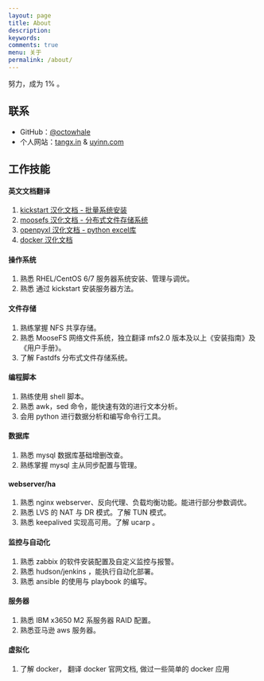 ```yaml
---
layout: page
title: About
description: 
keywords: 
comments: true
menu: 关于
permalink: /about/
---
```


努力，成为 1% 。

## 联系

+ GitHub：[@octowhale](https://github.com/octowhale)
+ 个人网站：[tangx.in](http://tangx.in) & [uyinn.com](http://www.uyinn.com)


## 工作技能

#### 英文文档翻译

1. [kickstart 汉化文档 - 批量系统安装](https://github.com/octowhale/doc2cn_kickstart/blob/master/README.md)
2. [moosefs 汉化文档 - 分布式文件存储系统](https://github.com/octowhale/doc2cn_moosefs/blob/master/SUMMARY.md) 
3. [openpyxl 汉化文档 - python excel库](https://github.com/octowhale/doc2cn_openpyxl/blob/master/SUMMARY.md) 
4. [docker 汉化文档](https://github.com/octowhale/doc2cn_docker/blob/master/SUMMARY.md)


#### 操作系统

1. 熟悉 RHEL/CentOS 6/7 服务器系统安装、管理与调优。
2. 熟悉 通过 kickstart 安装服务器方法。


#### 文件存储

1. 熟练掌握 NFS 共享存储。
2. 熟悉 MooseFS 网络文件系统，独立翻译 mfs2.0 版本及以上《安装指南》及《用户手册》。
3. 了解 Fastdfs 分布式文件存储系统。


#### 编程脚本

1. 熟练使用 shell 脚本。
2. 熟悉 awk，sed 命令，能快速有效的进行文本分析。
3. 会用 python 进行数据分析和编写命令行工具。


#### 数据库

1. 熟悉 mysql 数据库基础增删改查。
2. 熟练掌握 mysql 主从同步配置与管理。


#### webserver/ha

1. 熟悉 nginx webserver、反向代理、负载均衡功能。能进行部分参数调优。
2. 熟悉 LVS 的 NAT 与 DR 模式。了解 TUN 模式。
3. 熟悉 keepalived 实现高可用。了解 ucarp 。


#### 监控与自动化

1. 熟悉 zabbix 的软件安装配置及自定义监控与报警。
2. 熟悉 hudson/jenkins ，能执行自动化部署。
3. 熟悉 ansible 的使用与 playbook 的编写。


#### 服务器

1. 熟悉 IBM x3650 M2 系服务器 RAID 配置。
2. 熟悉亚马逊 aws 服务器。

#### 虚拟化

1. 了解 docker， 翻译 docker 官网文档, 做过一些简单的 docker 应用


